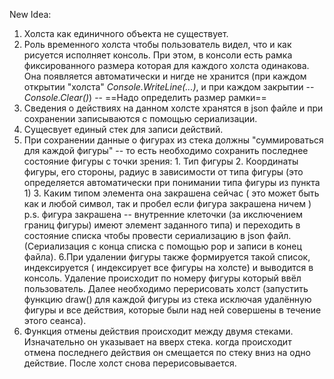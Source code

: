 New Idea:  
1. Холста как единичного объекта не существует.
2. Роль временного холста чтобы пользователь видел, что и как рисуется исполняет консоль. При этом, в консоли есть рамка фиксированного размера которая для каждого холста одинакова. Она появляется автоматически и нигде не хранится (при каждом открытии "холста" *Console.WriteLine(...)*,  и при каждом закрытии -- *Console.Clear()*) -- ==Надо определить размер рамки==
3. Сведения о действиях  на данном холсте хранятся в json файле и при сохранении записываются с помощью сериализации.
4. Сущесвует единый стек для записи действий.
5. При сохранении данные о фигурах из стека должны "суммироваться для каждой фигуры" -- то есть необходимо сохранить последнее состояние фигуры с точки зрения:
       1. Тип фигуры
       2. Координаты фигуры, его стороны, радиус в зависимости от типа фигуры (это определяется автоматически при понимании типа фигуры из пункта 1)
       3.  Каким типом элемента она закрашена сейчас ( это может быть как и любой символ, так и пробел если фигура закрашена ничем ) p.s. фигура закрашена -- внутренние клеточки (за икслючением границ фигуры) имеют элемент заданного типа) и переходить в состояние списка чтобы провести сериализацию в json файл.(Сериализация с конца списка с помощью pop и записи в конец файла).
6.При удалении фигуры также формируется такой список, индексируется ( индексирует все фигуры на холсте) и выводится в консоль. Удаление происходит по номеру фигуры  который ввёл пользователь. Далее необходимо перерисовать холст (запустить функцию draw() для каждой фигуры из стека исключая удалённую фигуры и все действия, которые были над ней совершены в течение этого сеанса).
7. Функция отмены действия происходит между двумя стеками. Изначательно он указывает на вверх стека. когда происходит отмена последнего действия он смещается по стеку вниз на одно действие. После холст снова перерисовывается.
